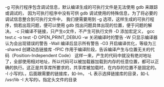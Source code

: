 -g 可执行程序包含调试信息，默认编译生成的可执行文件是无法使用 gdb 来跟踪或调试的，
   因为可执行程序中没有可供 gdb 调试使用的特殊信息，为了将必要的调试信息整合到可执行文件中，
   我们便需要用到 -g 选项，这样生成的可执行程序，倘若出现问题，便可以使用 gdb 找出问题具体出现的位置，便于问题的解决。
-c 只编译不链接，只产生o文件，不产生可执行文件
-D 添加宏定义， gcc test.c -o test -D OPEN_PRINT_DEBUG
-w 关闭编译时的警告
-W 只显示编译器认为会出现错误的警告
-Wall 编译后显示所有警告
-O3 开启编译优化，等级为三
-shared 创建动态链接库
-fPIC 作用于编译阶段，告诉编译产生与位置无关的代码（Position-Independent Code）
        这样一来，产生的代码中就没有绝对地址了，全部使用相对地址，所以代码可以被加载器加载到内存的任意位置，都可以正确的执行。这正是共享库所要求的，共享库被加载时，在内存的位置不是固定的。
-l 小写的L，后面跟需要的链接库，如-lm，
-L 表示选择链接库的目录，如-L /usr/lib
-I 大写的i，指定头文件的目录